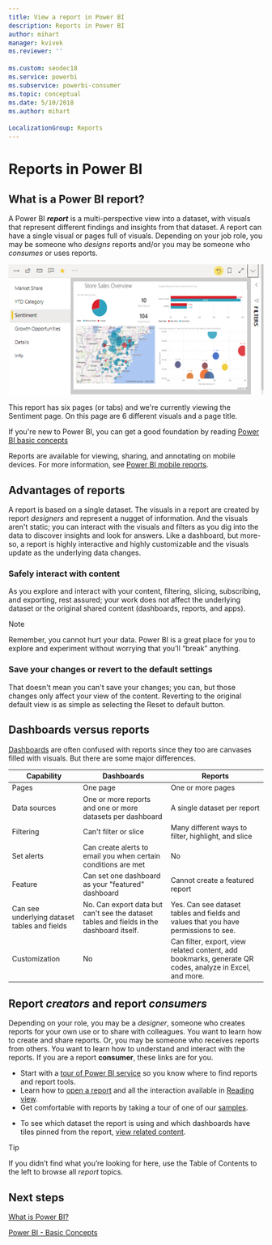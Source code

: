 ```yaml
---
title: View a report in Power BI
description: Reports in Power BI
author: mihart
manager: kvivek
ms.reviewer: ''

ms.custom: seodec18
ms.service: powerbi
ms.subservice: powerbi-consumer
ms.topic: conceptual
ms.date: 5/10/2018
ms.author: mihart

LocalizationGroup: Reports
---
```

# Reports in Power BI
## What is a Power BI report?
A Power BI ***report*** is a multi-perspective view into a dataset, with visuals that represent different findings and insights from that dataset.  A report can have a single visual or pages full of visuals. Depending on your job role, you may be someone who *designs* reports and/or you may be someone who *consumes* or uses reports.

![report page](./media/end-user-reports/power-bi-report.png)

This report has six pages (or tabs) and we're currently viewing the Sentiment page. On this page are 6 different visuals and a page title.  

If you're new to Power BI, you can get a good foundation by reading [Power BI basic concepts](end-user-basic-concepts.md)

Reports are available for viewing, sharing, and annotating on mobile devices. For more information, see [Power BI mobile reports](mobile/mobile-reports-in-the-mobile-apps.md).

## Advantages of reports
A report is based on a single dataset. The visuals in a report are created by report *designers* and represent a nugget of information. And the visuals aren't static; you can interact with the visuals and filters as you dig into the data to discover insights and look for answers. Like a dashboard, but more-so, a report is highly interactive and highly customizable and the visuals update as the underlying data changes.

### Safely interact with content
As you explore and interact with your content, filtering, slicing, subscribing, and exporting, rest assured; your work does not affect the underlying dataset or the original shared content (dashboards, reports, and apps).
 
> [!NOTE]
> Remember, you cannot hurt your data. Power BI is a great place for you to explore and experiment without worrying that you’ll “break” anything.

### Save your changes or revert to the default settings
That doesn't mean you can't save your changes; you can, but those changes only affect your view of the content. Reverting to the original default view is as simple as selecting the Reset to default button.

## Dashboards versus reports
[Dashboards](end-user-dashboards.md) are often confused with reports since they too are canvases filled with visuals. But there are some major differences.  

| **Capability** | **Dashboards** | **Reports** |
| --- | --- | --- |
| Pages |One page |One or more pages |
| Data sources |One or more reports and one or more datasets per dashboard |A single dataset per report |
| Filtering |Can't filter or slice |Many different ways to filter, highlight, and slice |
| Set alerts |Can create alerts to email you when certain conditions are met |No |
| Feature |Can set one dashboard as your "featured" dashboard |Cannot create a featured report |
| Can see underlying dataset tables and fields |No. Can export data but can't see the dataset tables and fields in the dashboard itself. |Yes. Can see dataset tables and fields and values that you have permissions to see. |
| Customization |No  |Can filter, export, view related content, add bookmarks, generate QR codes, analyze in Excel, and more.   |

<!--| Available in Power BI Desktop |No |Yes, can create and view reports in Desktop |
| Pinning |Can pin existing visuals (tiles) only from current dashboard to your other dashboards |Can pin visuals (as tiles) to any of your dashboards. Can pin entire report pages to any of your dashboards. | -->

## Report ***creators*** and report ***consumers***
Depending on your role, you may be a *designer*, someone who creates reports for your own use or to share with colleagues. You want to learn how to create and share reports. Or, you may be someone who receives reports from others. You want to learn how to understand and interact with the reports. If you are a report **consumer**, these links are for you. 

* Start with a [tour of Power BI service](end-user-basic-concepts.md) so you know where to find reports and report tools.
* Learn how to [open a report](end-user-report-open.md) and all the interaction available in [Reading view](end-user-reading-view.md).
* Get comfortable with reports by taking a tour of one of our [samples](../sample-tutorial-connect-to-the-samples.md).  
<!--* Don't need the report any more? You can [remove it](../service-delete.md).-->
* To see which dataset the report is using and which dashboards have tiles pinned from the report, [view related content](end-user-related.md).

> [!TIP]
> If you didn’t find what you’re looking for here, use the Table of Contents to the left to browse all *report* topics.
> 
> 

## Next steps
[What is Power BI?](../power-bi-overview.md) 

[Power BI - Basic Concepts](end-user-basic-concepts.md)

